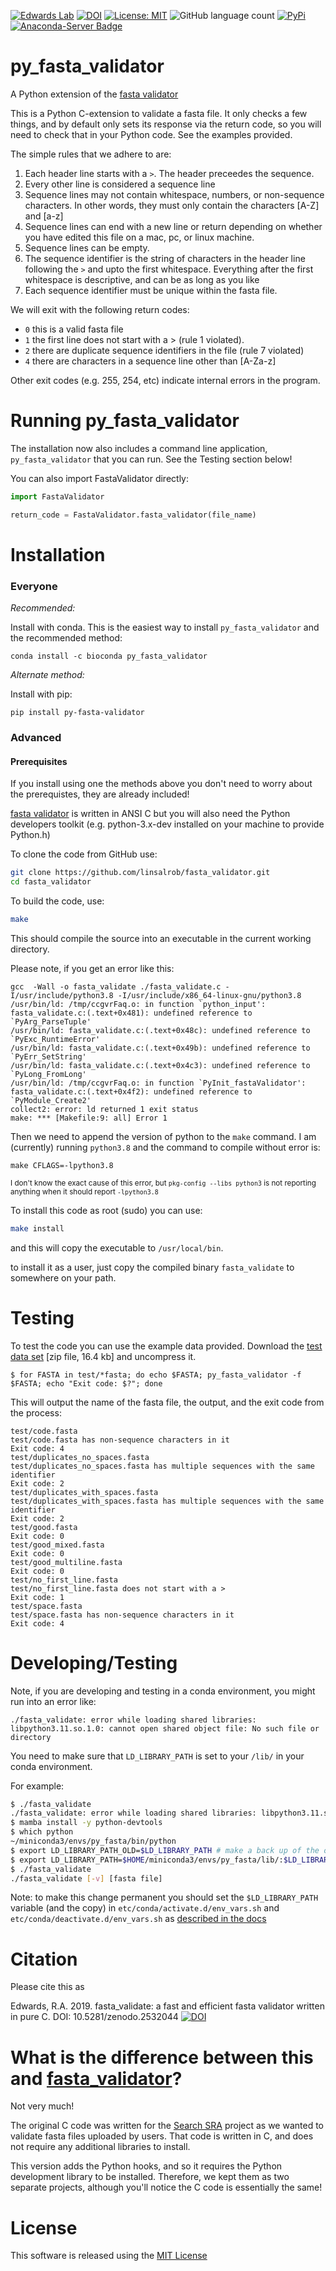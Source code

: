 [![Edwards Lab](https://img.shields.io/badge/Bioinformatics-EdwardsLab-03A9F4)](https://edwards.flinders.edu.au)
[![DOI](https://www.zenodo.org/badge/270903677.svg)](https://www.zenodo.org/badge/latestdoi/270903677)
[![License: MIT](https://img.shields.io/badge/License-MIT-yellow.svg)](https://opensource.org/licenses/MIT)
![GitHub language count](https://img.shields.io/github/languages/count/linsalrob/py_fasta_validator)
[![PyPi](https://img.shields.io/pypi/pyversions/py-fasta-validator.svg?style=flat-square&label=PyPi%20Versions)](https://pypi.org/project/py-fasta-validator/)
[![Anaconda-Server Badge](https://anaconda.org/bioconda/py_fasta_validator/badges/version.svg)](https://anaconda.org/bioconda/py_fasta_validator)

# py_fasta_validator

A Python extension of the [fasta validator](https://github.com/linsalrob/fasta_validator)

This is a Python C-extension to validate a fasta file. It only checks a few things, and by default only sets its response via the return code, so you will need to check that in your Python code. See the examples provided.

The simple rules that we adhere to are:

1. Each header line starts with a `>`. The header preceedes the sequence.
2. Every other line is considered a sequence line
3. Sequence lines may not contain whitespace, numbers, or non-sequence characters. In other words, they must only contain the characters [A-Z] and [a-z]
4. Sequence lines can end with a new line or return depending on whether you have edited this file on a mac, pc, or linux machine.
5. Sequence lines can be empty.
6. The sequence identifier is the string of characters in the header line following the `>` and upto the first whitespace. Everything after the first whitespace is descriptive, and can be as long as you like
7. Each sequence identifier must be unique within the fasta file.

We will exit with the following return codes:

* `0` this is a valid fasta file
* `1` the first line does not start with a > (rule 1 violated).
* `2` there are duplicate sequence identifiers in the file (rule 7 violated)
* `4` there are characters in a sequence line other than [A-Za-z]

Other exit codes (e.g. 255, 254, etc) indicate internal errors in the program.

# Running py_fasta_validator

The installation now also includes a command line application, `py_fasta_validator` that you can run. See the Testing section below!

You can also import FastaValidator directly:

```python
import FastaValidator

return_code = FastaValidator.fasta_validator(file_name)
```

# Installation

### Everyone

_Recommended:_

Install with conda. This is the easiest way to install `py_fasta_validator` and the recommended method:

```command-line
conda install -c bioconda py_fasta_validator
```

_Alternate method:_

Install with pip:

```
pip install py-fasta-validator
```

### Advanced

#### Prerequisites

If you install using one the methods above you don't need to worry about the prerequistes, they are already included!

[fasta validator](https://github.com/linsalrob/fasta_validator) is written in ANSI C but you will also need the Python developers toolkit (e.g. python-3.x-dev installed on your machine to provide Python.h)


To clone the code from GitHub use:

```bash
git clone https://github.com/linsalrob/fasta_validator.git
cd fasta_validator
```

To build the code, use:

```bash
make
```

This should compile the source into an executable in the current working directory.

Please note, if you get an error like this:

```
gcc  -Wall -o fasta_validate ./fasta_validate.c -I/usr/include/python3.8 -I/usr/include/x86_64-linux-gnu/python3.8
/usr/bin/ld: /tmp/ccgvrFaq.o: in function `python_input':
fasta_validate.c:(.text+0x481): undefined reference to `PyArg_ParseTuple'
/usr/bin/ld: fasta_validate.c:(.text+0x48c): undefined reference to `PyExc_RuntimeError'
/usr/bin/ld: fasta_validate.c:(.text+0x49b): undefined reference to `PyErr_SetString'
/usr/bin/ld: fasta_validate.c:(.text+0x4c3): undefined reference to `PyLong_FromLong'
/usr/bin/ld: /tmp/ccgvrFaq.o: in function `PyInit_fastaValidator':
fasta_validate.c:(.text+0x4f2): undefined reference to `PyModule_Create2'
collect2: error: ld returned 1 exit status
make: *** [Makefile:9: all] Error 1
```

Then we need to append the version of python to the `make` command. I am (currently) running `python3.8` and the command to compile without error is:

```
make CFLAGS=-lpython3.8
```

<small>I don't know the exact cause of this error, but `pkg-config --libs python3` is not reporting anything when it should report `-lpython3.8`</small>

To install this code as root (sudo) you can use:

```bash
make install
```

and this will copy the executable to `/usr/local/bin`.

to install it as a user, just copy the compiled binary `fasta_validate` to somewhere on your path.


# Testing

To test the code you can use the example data provided. Download the [test data set](https://github.com/linsalrob/py_fasta_validator/raw/master/test.zip) [zip file, 16.4 kb] and uncompress it.

```command-line
$ for FASTA in test/*fasta; do echo $FASTA; py_fasta_validator -f $FASTA; echo "Exit code: $?"; done
```

This will output the name of the fasta file, the output, and the exit code from the process:

```command-line
test/code.fasta
test/code.fasta has non-sequence characters in it
Exit code: 4
test/duplicates_no_spaces.fasta
test/duplicates_no_spaces.fasta has multiple sequences with the same identifier
Exit code: 2
test/duplicates_with_spaces.fasta
test/duplicates_with_spaces.fasta has multiple sequences with the same identifier
Exit code: 2
test/good.fasta
Exit code: 0
test/good_mixed.fasta
Exit code: 0
test/good_multiline.fasta
Exit code: 0
test/no_first_line.fasta
test/no_first_line.fasta does not start with a >
Exit code: 1
test/space.fasta
test/space.fasta has non-sequence characters in it
Exit code: 4
```


# Developing/Testing

Note, if you are developing and testing in a conda environment, you might run into an error like:

```
./fasta_validate: error while loading shared libraries: libpython3.11.so.1.0: cannot open shared object file: No such file or directory
```

You need to make sure that `LD_LIBRARY_PATH` is set to your `/lib/` in your conda environment.

For example:

```bash
$ ./fasta_validate
./fasta_validate: error while loading shared libraries: libpython3.11.so.1.0: cannot open shared object file: No such file or directory
$ mamba install -y python-devtools
$ which python
~/miniconda3/envs/py_fasta/bin/python
$ export LD_LIBRARY_PATH_OLD=$LD_LIBRARY_PATH # make a back up of the original LD_LIBRARY_PATH, just in case!
$ export LD_LIBRARY_PATH=$HOME/miniconda3/envs/py_fasta/lib/:$LD_LIBRARY_PATH # set the new library path
$ ./fasta_validate 
./fasta_validate [-v] [fasta file]
```

Note: to make this change permanent you should set the `$LD_LIBRARY_PATH` variable (and the copy) in `etc/conda/activate.d/env_vars.sh` and `etc/conda/deactivate.d/env_vars.sh` as [described in the docs](https://docs.conda.io/projects/conda/en/latest/user-guide/tasks/manage-environments.html#macos-and-linux)


# Citation

Please cite this as 

Edwards, R.A. 2019. fasta_validate: a fast and efficient fasta validator written in pure C. DOI: 10.5281/zenodo.2532044
[![DOI](https://zenodo.org/badge/164130774.svg)](https://zenodo.org/badge/latestdoi/164130774)

# What is the difference between this and [fasta_validator](https://github.com/linsalrob/fasta_validator)?

Not very much!

The original C code was written for the [Search SRA](https://searchsra.org/) project as we wanted to validate fasta files uploaded by users. That code is written in C, and does not require any additional libraries to install.

This version adds the Python hooks, and so it requires the Python development library to be installed. Therefore, we kept them as two separate projects, although you'll notice the C code is essentially the same!

# License

This software is released using the [MIT License](LICENSE)


